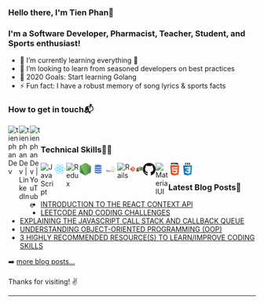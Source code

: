 ### Hello there, I'm Tien Phan👋

<!--
**TienPhanDev/TienPhanDev** is a ✨ _special_ ✨ repository because its `README.md` (this file) appears on your GitHub profile.

Here are some ideas to get you started:

- 🔭 I’m currently working on ...
- 🌱 I’m currently learning ...
- 👯 I’m looking to collaborate on ...
- 🤔 I’m looking for help with ...
- 💬 Ask me about ...
- 📫 How to reach me: ...
- 😄 Pronouns: ...
- ⚡ Fun fact: ...
-->

### I'm a Software Developer, Pharmacist, Teacher, Student, and Sports enthusiast!

- 🌱 I’m currently learning everything 🤣
- 👯 I’m looking to learn from seasoned developers on best practices
- 🥅 2020 Goals: Start learning Golang
- ⚡ Fun fact: I have a robust memory of song lyrics & sports facts<br />



### How to get in touch📬
[<img align="left" alt="tienphanDev" width="22px" src="https://cdn.jsdelivr.net/npm/simple-icons@3.8.0/icons/boost.svg" />][website]
[<img align="left" alt="tienphanDev | LinkedIn" width="22px" src="https://cdn.jsdelivr.net/npm/simple-icons@v3/icons/linkedin.svg" />][linkedin]
[<img align="left" alt="tienphanDev | YouTube" width="22px" src="https://cdn.jsdelivr.net/npm/simple-icons@v3/icons/youtube.svg" />][youtube]
<br />

### Technical Skills👨‍💻
<img align="left" alt="JavaScript" width="26px" src="https://cdn.jsdelivr.net/npm/simple-icons@3.8.0/icons/javascript.svg" />
<img align="left" alt="React" width="26px" src="https://raw.githubusercontent.com/github/explore/80688e429a7d4ef2fca1e82350fe8e3517d3494d/topics/react/react.png" />
<img align="left" alt="Redux" width="26px" src="https://cdn.jsdelivr.net/npm/simple-icons@3.8.0/icons/redux.svg" />
<img align="left" alt="Node.js" width="26px" src="https://raw.githubusercontent.com/github/explore/80688e429a7d4ef2fca1e82350fe8e3517d3494d/topics/nodejs/nodejs.png" />
<img align="left" alt="SQL" width="26px" src="https://raw.githubusercontent.com/github/explore/80688e429a7d4ef2fca1e82350fe8e3517d3494d/topics/sql/sql.png" />
<img align="left" alt="MySQL" width="26px" src="https://raw.githubusercontent.com/github/explore/80688e429a7d4ef2fca1e82350fe8e3517d3494d/topics/mysql/mysql.png" />
<img align="left" alt="Rails" width="26px" src="https://cdn.jsdelivr.net/npm/simple-icons@3.8.0/icons/ruby.svg" />
<img align="left" alt="Git" width="26px" src="https://raw.githubusercontent.com/github/explore/80688e429a7d4ef2fca1e82350fe8e3517d3494d/topics/git/git.png" />
<img align="left" alt="GitHub" width="26px" src="https://raw.githubusercontent.com/github/explore/78df643247d429f6cc873026c0622819ad797942/topics/github/github.png" />
<img align="left" alt="MaterialUI" width="26px" src="https://material-ui.com/static/logo.png" />
<img align="left" alt="HTML5" width="26px" src="https://raw.githubusercontent.com/github/explore/80688e429a7d4ef2fca1e82350fe8e3517d3494d/topics/html/html.png" />
<img align="left" alt="CSS3" width="26px" src="https://raw.githubusercontent.com/github/explore/80688e429a7d4ef2fca1e82350fe8e3517d3494d/topics/css/css.png" />
<br />


### Latest Blog Posts📕 

<!-- BLOG-POST-LIST:START -->
- [INTRODUCTION TO THE REACT CONTEXT API](https://www.medicine2code.com/introduction-to-the-react-context-api/)
- [LEETCODE AND CODING CHALLENGES](https://www.medicine2code.com/leetcode-and-coding-challenges/)
- [EXPLAINING THE JAVASCRIPT CALL STACK AND CALLBACK QUEUE](https://www.medicine2code.com/explaining-the-javascript-call-stack-and-callback-queue/)
- [UNDERSTANDING OBJECT-ORIENTED PROGRAMMING (OOP)](https://www.medicine2code.com/understanding-object-oriented-programming-oop/)
- [3 HIGHLY RECOMMENDED RESOURCE(S) TO LEARN/IMPROVE CODING SKILLS](https://www.medicine2code.com/3-highly-recommended-resources-to-learn-improve-coding-skills/)
<!-- BLOG-POST-LIST:END -->

➡️ [more blog posts...](https://medicine2code.com)
<br />
<br />
Thanks for visiting! ✌

---

[website]: https://medicine2code.com
[youtube]: https://youtube.com/TienPhanDev
[linkedin]: https://linkedin.com/in/tien-phan-dc
